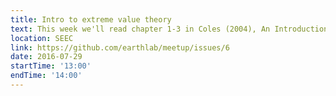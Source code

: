 ```yaml
---
title: Intro to extreme value theory
text: This week we'll read chapter 1-3 in Coles (2004), An Introduction to Statistical Modeling of Extreme Values. You can get a pdf from the CU library or via Google. If you're already pretty well versed in maximum likelihood estimation, you can probably jump to chapter 3. 
location: SEEC
link: https://github.com/earthlab/meetup/issues/6
date: 2016-07-29
startTime: '13:00'
endTime: '14:00'
---
```

